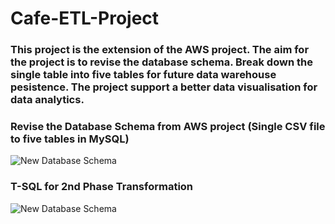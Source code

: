 # Cafe-ETL-Project

### This project is the extension of the AWS project.  The aim for the project is to revise the database schema.  Break down the single table into five tables for future data warehouse pesistence.  The project support a better data visualisation for data analytics.

### Revise the Database Schema from AWS project (Single CSV file to five tables in MySQL)
![New Database Schema](https://github.com/data-engineer-sk/ETL-Cafe-Project-Local-MySQL-/blob/main/img/Database-Schema.png)


### T-SQL for 2nd Phase Transformation 
![New Database Schema](https://github.com/data-engineer-sk/ETL-Cafe-Project-Local-MySQL-/blob/main/img/2nd%20Phase%20Transformation.png)


